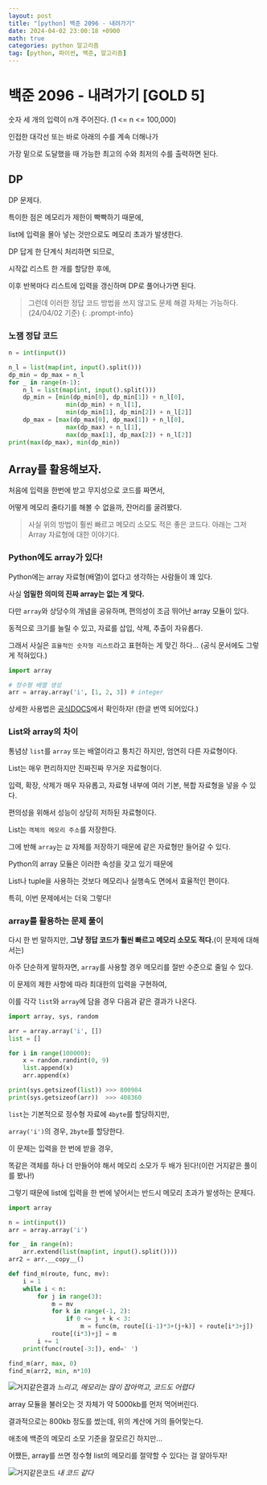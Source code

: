 ```yaml
---
layout: post
title: "[python] 백준 2096 - 내려가기"
date: 2024-04-02 23:00:18 +0900
math: true
categories: python 알고리즘
tag: [python, 파이썬, 백준, 알고리즘]
---
```


# **백준 2096 - 내려가기 [GOLD 5]**

숫자 세 개의 입력이 n개 주어진다. (1 <= n <= 100,000)

인접한 대각선 또는 바로 아래의 수를 계속 더해나가

가장 밑으로 도달했을 때 가능한 최고의 수와 최저의 수를 출력하면 된다.

## **DP**

DP 문제다.

특이한 점은 메모리가 제한이 빡빡하기 때문에,

list에 입력을 몰아 넣는 것만으로도 메모리 초과가 발생한다.

DP 답게 한 단계식 처리하면 되므로,

시작값 리스트 한 개를 할당한 후에,

이후 반복마다 리스트에 입력을 갱신하며 DP로 풀어나가면 된다.

>그런데 이러한 정답 코드 방법을 쓰지 않고도 문제 해결 자체는 가능하다. (24/04/02 기준)
{: .prompt-info}

### **노잼 정답 코드**

```python
n = int(input())

n_l = list(map(int, input().split()))
dp_min = dp_max = n_l
for _ in range(n-1):
    n_l = list(map(int, input().split()))
    dp_min = [min(dp_min[0], dp_min[1]) + n_l[0],
                min(dp_min) + n_l[1],
                min(dp_min[1], dp_min[2]) + n_l[2]]
    dp_max = [max(dp_max[0], dp_max[1]) + n_l[0],
                max(dp_max) + n_l[1],
                max(dp_max[1], dp_max[2]) + n_l[2]]
print(max(dp_max), min(dp_min))
```

## **Array를 활용해보자.**

처음에 입력을 한번에 받고 무지성으로 코드를 짜면서,

어떻게 메모리 줄타기를 해볼 수 없을까, 잔머리를 굴려봤다.

>사실 위의 방법이 훨씬 빠르고 메모리 소모도 적은 좋은 코드다. 아래는 그저 Array 자료형에 대한 이야기다.

### **Python에도 array가 있다!**

Python에는 array 자료형(배열)이 없다고 생각하는 사람들이 꽤 있다.

사실 **엄밀한 의미의 진짜 array는 없는 게 맞다.**

다만 `array`와 상당수의 개념을 공유하며, 편의성이 조금 뛰어난 array 모듈이 있다.

동적으로 크기를 늘릴 수 있고, 자료를 삽입, 삭제, 추출이 자유롭다.

그래서 사실은 `효율적인 숫자형 리스트`라고 표현하는 게 맞긴 하다... (공식 문서에도 그렇게 적혀있다.)

```python
import array

# 정수형 배열 생성
arr = array.array('i', [1, 2, 3]) # integer
```

상세한 사용법은 [공식DOCS](https://docs.python.org/ko/3/library/array.html)에서 확인하자! (한글 번역 되어있다.)

### **List와 array의 차이**

통념상 `list`를 `array` 또는 배열이라고 퉁치긴 하지만, 엄연히 다른 자료형이다.

List는 매우 편리하지만 진짜진짜 무거운 자료형이다.

입력, 확장, 삭제가 매우 자유롭고, 자료형 내부에 여러 기본, 복합 자료형을 넣을 수 있다.

편의성을 위해서 성능이 상당히 저하된 자료형이다.

List는 `객체의 메모리 주소`를 저장한다.

그에 반해 `array`는 `값` 자체를 저장하기 때문에 같은 자료형만 들어갈 수 있다.

Python의 array 모듈은 이러한 속성을 갖고 있기 때문에

List나 tuple을 사용하는 것보다 메모리나 실행속도 면에서 효율적인 편이다.

특히, 이번 문제에서는 더욱 그렇다!

### **array를 활용하는 문제 풀이**

다시 한 번 말하지만, **그냥 정답 코드가 훨씬 빠르고 메모리 소모도 적다.**(이 문제에 대해서는)

아주 단순하게 말하자면, `array`를 사용할 경우 메모리를 절반 수준으로 줄일 수 있다.

이 문제의 제한 사항에 따라 최대한의 입력을 구현하여,

이를 각각 `list`와 `array`에 담을 경우 다음과 같은 결과가 나온다.

```python
import array, sys, random

arr = array.array('i', [])
list = []

for i in range(100000):
    x = random.randint(0, 9)
    list.append(x)
    arr.append(x)

print(sys.getsizeof(list)) >>> 800984
print(sys.getsizeof(arr))  >>> 408360
```

`list`는 기본적으로 정수형 자료에 `4byte`를 할당하지만,

`array('i')`의 경우, `2byte`를 할당한다.

이 문제는 입력을 한 번에 받을 경우,

똑같은 객체를 하나 더 만들어야 해서 메모리 소모가 두 배가 된다!(이런 거지같은 풀이를 봤나!)

그렇기 때문에 list에 입력을 한 번에 넣어서는 반드시 메모리 초과가 발생하는 문제다.

```python
import array

n = int(input())
arr = array.array('i')

for _ in range(n):
    arr.extend(list(map(int, input().split())))
arr2 = arr.__copy__()

def find_m(route, func, mv):
    i = 1
    while i < n:
        for j in range(3):
            m = mv
            for k in range(-1, 2):
                if 0 <= j + k < 3:
                    m = func(m, route[(i-1)*3+(j+k)] + route[i*3+j])
            route[(i*3)+j] = m
        i += 1
    print(func(route[-3:]), end=' ')

find_m(arr, max, 0)
find_m(arr2, min, n*10)
```

![거지같은결과](posting/2096_1.jpeg)
_느리고, 메모리는 많이 잡아먹고, 코드도 어렵다_

array 모듈을 불러오는 것 자체가 약 5000kb를 먼저 먹어버린다.

결과적으로는 800kb 정도를 썼는데, 위의 계산에 거의 들어맞는다.

애초에 백준의 메모리 소모 기준을 잘모르긴 하지만...

어쨌든, array를 쓰면 정수형 list의 메모리를 절약할 수 있다는 걸 알아두자!

![거지같은코드](posting/2096_2.jpeg)
_내 코드 같다_